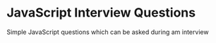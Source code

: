 # JavaScript Interview Questions
Simple JavaScript questions which can be asked during am interview
